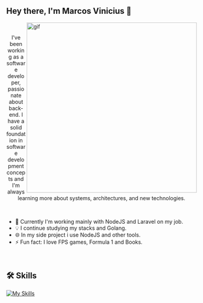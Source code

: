 ## Hey there, I'm Marcos Vinicius 👋

<img src="https://github.com/user-attachments/assets/73b61323-1f24-4cd5-ac1f-213218b494b5" alt="gif" min-width="450px" max-width="450px" width="450px" align="right">

<br>
<p align="center">I've been working as a software developer, passionate about back-end. I have a solid foundation in software development concepts and I'm always learning more about systems, architectures, and new technologies.</p>
<br>

- 🔭 Currently I'm working mainly with NodeJS and Laravel on my job. 
- 💡 I continue studying my stacks and Golang.
- 🌐 In my side project i use NodeJS and other tools.
- ⚡ Fun fact: I love FPS games, Formula 1 and Books.

<br>

## 🛠️ Skills
[![My Skills](https://skillicons.dev/icons?i=nodejs,laravel,mysql,mongodb,redis,aws,kafka,github)](https://skillicons.dev)<br><br>


